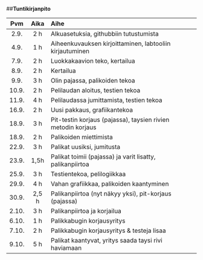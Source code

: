 

##**Tuntikirjanpito**

| Pvm | Aika | Aihe |
|:---:|:----:|:---- |
| 2.9. | 2 h  | Alkuasetuksia, githubbiin tutustumista |
| 4.9. | 1 h  | Aiheenkuvauksen kirjoittaminen, labtooliin kirjautuminen |
| 7.9. | 2 h  | Luokkakaavion teko, kertailua |
| 8.9. | 2 h  | Kertailua |
| 9.9. | 3 h  | Olin pajassa, palikoiden tekoa |
| 10.9. | 2 h | Pelilaudan aloitus, testien tekoa |
| 11.9. | 4 h | Pelilaudassa jumittamista, testien tekoa |
| 16.9. | 2 h | Uusi pakkaus, grafiikantekoa |
| 18.9. | 3 h | Pit-testin korjaus (pajassa), taysien rivien metodin korjaus |
| 18.9. | 2 h | Palikoiden miettimista|
| 22.9. | 3 h | Palikat uusiksi, jumitusta|
| 23.9. | 1,5h | Palikat toimii (pajassa) ja varit lisatty, palikanpiirtoa |
| 25.9. | 3 h | Testientekoa, pelilogiikkaa |
| 29.9. | 4 h | Vahan grafiikkaa, palikoiden kaantyminen |
| 30.9. | 2,5 h | Palikanpiirtoa (nyt näkyy yksi), pit-korjaus (pajassa) |
| 2.10. | 3 h | Palikanpiirtoa ja korjailua |
| 6.10. | 1 h | Palikkabugin korjausyritys |
| 7.10. | 2 h | Palikkabugin korjausyritys & testeja lisaa |
| 9.10. | 5 h | Palikat kaantyvat, yritys saada taysi rivi haviamaan |
